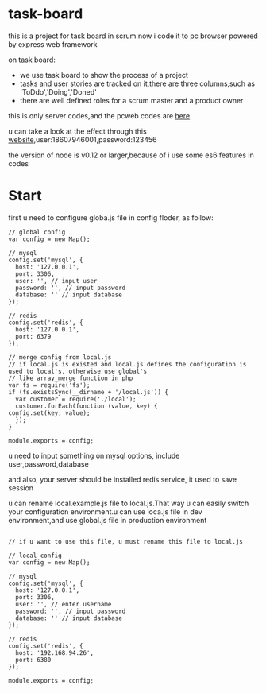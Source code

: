 # task-board
this is a project for task board in scrum.now i code it to pc browser powered by express web framework

on task board:
- we use task board to show the process of a project
- tasks and user stories are tracked on it,there are three columns,such as 'ToDdo','Doing','Doned'
- there are well defined roles for a scrum master and a product owner


this is only server codes,and the pcweb codes are [here](https://github.com/hinson0/task-board-pcweb "here")

u can take a look at the effect through this [website](http://kanban.ishuwo.com "website"),user:18607946001,password:123456

the version of node is v0.12 or larger,because of i use some es6 features in codes

# Start #
first u need to configure globa.js file in config floder, as follow:

    // global config
    var config = new Map();
    
    // mysql
    config.set('mysql', {
      host: '127.0.0.1',
      port: 3306,
      user: '', // input user
      password: '', // input password
      database: '' // input database
    });
    
    // redis
    config.set('redis', {
      host: '127.0.0.1',
      port: 6379
    });
    
    // merge config from local.js
    // if local.js is existed and local.js defines the configuration is used to local's, otherwise use global's
    // like array_merge function in php
    var fs = require('fs');
    if (fs.existsSync(__dirname + '/local.js')) {
      var customer = require('./local');
      customer.forEach(function (value, key) {
    config.set(key, value);
      });
    }
    
    module.exports = config;


u need to input something on mysql options, include user,password,database

and also, your server should be installed redis service, it used to save session

u can rename local.example.js file to local.js.That way u can easily switch your configuration environment.u can use loca.js file in dev environment,and use global.js file in production environment


```

// if u want to use this file, u must rename this file to local.js

// local config
var config = new Map();

// mysql
config.set('mysql', {
  host: '127.0.0.1',
  port: 3306,
  user: '', // enter username
  password: '', // input password
  database: '' // input database
});

// redis
config.set('redis', {
  host: '192.168.94.26',
  port: 6380
});

module.exports = config;

```
